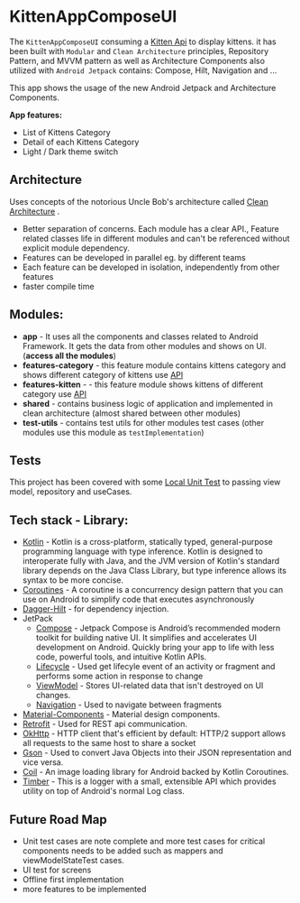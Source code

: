 # KittenAppComposeUI

The `KittenAppComposeUI` consuming
a [Kitten Api](https://docs.thecatapi.com/api-reference/images/images-search) to display kittens. it
has been built with `Modular` and `Clean Architecture` principles, Repository Pattern, and MVVM
pattern as well as Architecture Components also
utilized with `Android Jetpack` contains: Compose, Hilt, Navigation and ...

This app shows the usage of the new Android Jetpack and Architecture Components.

**App features:**

- List of Kittens Category
- Detail of each Kittens Category
- Light / Dark theme switch

## Architecture

Uses concepts of the notorious Uncle Bob's architecture
called [Clean Architecture](https://blog.cleancoder.com/uncle-bob/2012/08/13/the-clean-architecture.html)
.

* Better separation of concerns. Each module has a clear API., Feature related classes life in
  different modules and can't be referenced without explicit module dependency.
* Features can be developed in parallel eg. by different teams
* Each feature can be developed in isolation, independently from other features
* faster compile time

## Modules:

* **app** - It uses all the components and classes related to Android Framework. It gets the data
  from other modules and shows on UI. (**access all the modules**)
* **features-category** - this feature module contains kittens category and shows different category
  of kittens use [API]("https://api.thecatapi.com/v1/categories")
* **features-kitten** - - this feature module shows kittens of different category
  use [API]("https://api.thecatapi.com/v1/images/search?limit=10&category_ids=5")
* **shared** - contains business logic of application and implemented in clean architecture (almost
  shared between other modules)
* **test-utils** - contains test utils for other modules test cases (other modules use this module
  as `testImplementation`)

## Tests

This project has been covered with
some [Local Unit Test](https://developer.android.com/training/testing/unit-testing/local-unit-tests)
to passing view model, repository and useCases.

## Tech stack - Library:

- [Kotlin](https://kotlinlang.org/) - Kotlin is a cross-platform, statically typed, general-purpose
  programming language with type inference. Kotlin is designed to interoperate fully with Java, and
  the JVM version of Kotlin's standard library depends on the Java Class Library, but type inference
  allows its syntax to be more concise.
- [Coroutines](https://github.com/Kotlin/kotlinx.coroutines) - A coroutine is a concurrency design
  pattern that you can use on Android to simplify code that executes asynchronously
- [Dagger-Hilt](https://developer.android.com/training/dependency-injection/hilt-android) - for
  dependency injection.
- JetPack
    - [Compose]("https://developer.android.com/jetpack/compose") - Jetpack Compose is Android’s
      recommended modern toolkit for building native UI. It simplifies and accelerates UI
      development on Android. Quickly bring your app to life with less code, powerful tools, and
      intuitive Kotlin APIs.
    - [Lifecycle](https://developer.android.com/jetpack/androidx/releases/lifecycle) - Used get
      lifecyle event of an activity or fragment and performs some action in response to change
    - [ViewModel](https://developer.android.com/topic/libraries/architecture/viewmodel) - Stores
      UI-related data that isn't destroyed on UI changes.
    - [Navigation](https://developer.android.com/guide/navigation/navigation-getting-started) - Used
      to navigate between fragments
- [Material-Components](https://github.com/material-components/material-components-android) -
  Material design components.
- [Retrofit](https://github.com/square/retrofit) - Used for REST api communication.
- [OkHttp](http://square.github.io/okhttp/) - HTTP client that's efficient by default: HTTP/2
  support allows all requests to the same host to share a socket
- [Gson](https://github.com/google/gson) - Used to convert Java Objects into their JSON
  representation and vice versa.
- [Coil](https://github.com/coil-kt/coil) - An image loading library for Android backed by Kotlin
  Coroutines.
- [Timber]("https://github.com/JakeWharton/timber") - This is a logger with a small, extensible API
  which provides utility on top of Android's normal Log class.

## Future Road Map

- Unit test cases are note complete and more test cases for critical components needs to be added
  such as mappers and viewModelStateTest cases.
- UI test for screens
- Offline first implementation
- more features to be implemented


